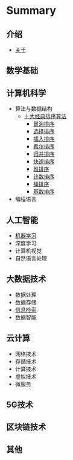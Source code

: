 # Summary

## 介绍

* [关于](./README.md)

## 数学基础

## 计算机科学

* 算法与数据结构
  * [十大经典排序算法](CS/Java-Sorting-Algorithm/README.md)
    * [冒泡排序](CS/Java-Sorting-Algorithm/1.bubbleSort.md)
    * [选择排序](CS/Java-Sorting-Algorithm/2.selectionSort.md)
    * [插入排序](CS/Java-Sorting-Algorithm/3.insertionSort.md)
    * [希尔排序](CS/Java-Sorting-Algorithm/4.shellSort.md)
    * [归并排序](CS/Java-Sorting-Algorithm/5.mergeSort.md)
    * [快速排序](CS/Java-Sorting-Algorithm/6.quickSort.md)
    * [堆排序](CS/Java-Sorting-Algorithm/7.heapSort.md)
    * [计数排序](CS/Java-Sorting-Algorithm/8.countingSort.md)
    * [桶排序](CS/Java-Sorting-Algorithm/9.bucketSort.md)
    * [基数排序](CS/Java-Sorting-Algorithm/10.radixSort.md)
* 编程语言

## 人工智能

* [机器学习](./chap02/2-1.md)
* 深度学习
* 计算机视觉
* 自然语言处理

## 大数据技术

* 数据处理
* 数据存储
* [信息检索](./chap02/2-1.md)
* 数据智能

## 云计算

* 网络技术
* 存储技术
* 计算技术
* 虚拟技术
* 微服务

## 5G技术

## 区块链技术

## 其他

